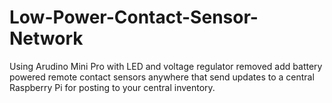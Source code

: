 # Low-Power-Contact-Sensor-Network
Using Arudino Mini Pro with LED and voltage regulator removed add battery powered remote contact sensors anywhere that send updates to a central Raspberry Pi for posting to your central inventory.
